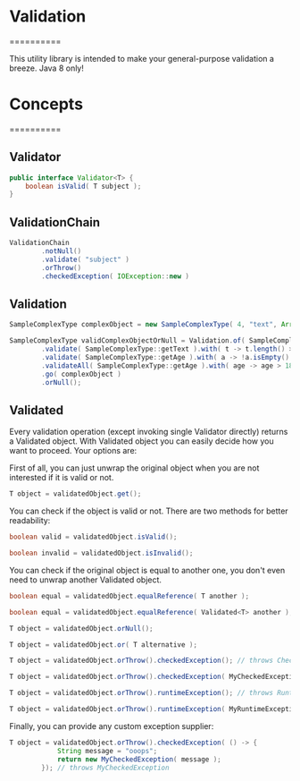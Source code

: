 # Validation
==========

This utility library is intended to make your general-purpose validation a breeze. Java 8 only!

# Concepts
==========

## Validator

```java
public interface Validator<T> {
	boolean isValid( T subject );
}
```

## ValidationChain

```java
ValidationChain
		.notNull()
		.validate( "subject" )
		.orThrow()
		.checkedException( IOException::new )
```

## Validation

```java
SampleComplexType complexObject = new SampleComplexType( 4, "text", Arrays.asList( 20, 30, 18 ) );

SampleComplexType validComplexObjectOrNull = Validation.of( SampleComplexType.class )
		.validate( SampleComplexType::getText ).with( t -> t.length() > 2 )
		.validate( SampleComplexType::getAge ).with( a -> !a.isEmpty() )
		.validateAll( SampleComplexType::getAge ).with( age -> age > 18 )
		.go( complexObject )
		.orNull();
```

## Validated

Every validation operation (except invoking single Validator directly) returns a Validated<T> object.
With Validated<T> object you can easily decide how you want to proceed.
Your options are:

First of all, you can just unwrap the original object when you are not interested if it is valid or not.

```java
T object = validatedObject.get();
```

You can check if the object is valid or not. There are two methods for better readability:

```java
boolean valid = validatedObject.isValid();
```

```java
boolean invalid = validatedObject.isInvalid();
```

You can check if the original object is equal to another one, you don't even need to unwrap another Validated object.

```java
boolean equal = validatedObject.equalReference( T another );
```

```java
boolean equal = validatedObject.equalReference( Validated<T> another );
```

```java
T object = validatedObject.orNull();
```

```java
T object = validatedObject.or( T alternative );
```

```java
T object = validatedObject.orThrow().checkedException(); // throws CheckedValidationException
```

```java
T object = validatedObject.orThrow().checkedException( MyCheckedException::new ); // throws MyCheckedException
```

```java
T object = validatedObject.orThrow().runtimeException(); // throws RuntimeValidationException
```

```java
T object = validatedObject.orThrow().runtimeException( MyRuntimeException::new ); // throws MyRuntimeException
```
Finally, you can provide any custom exception supplier:

```java
T object = validatedObject.orThrow().checkedException( () -> {
			String message = "ooops";
			return new MyCheckedException( message );
		}); // throws MyCheckedException
```
